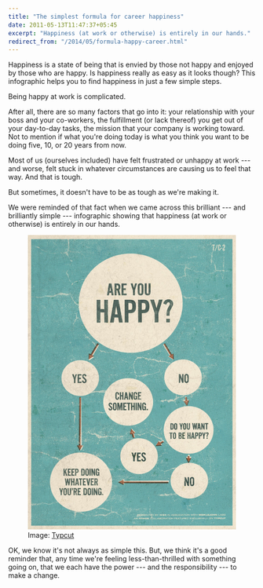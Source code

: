 ```yaml
---
title: "The simplest formula for career happiness"
date: 2011-05-13T11:47:37+05:45
excerpt: "Happiness (at work or otherwise) is entirely in our hands."
redirect_from: "/2014/05/formula-happy-career.html"
---
```


<p class="lead">Happiness is a state of being that is envied by those not happy and enjoyed by those who are happy. Is happiness really as easy as it looks though? This infographic helps you to find happiness in just a few simple steps.</p>

Being happy at work is complicated.

After all, there are so many factors that go into it: your relationship with your boss and your co-workers, the fulfillment (or lack thereof) you get out of your day-to-day tasks, the mission that your company is working toward. Not to mention if what you're doing today is what you think you want to be doing five, 10, or 20 years from now.

Most of us (ourselves included) have felt frustrated or unhappy at work --- and worse, felt stuck in whatever circumstances are causing us to feel that way. And that is tough.

But sometimes, it doesn't have to be as tough as we're making it.

We were reminded of that fact when we came across this brilliant --- and brilliantly simple --- infographic showing that happiness (at work or otherwise) is entirely in our hands.

<figure>
  <a href="/uploads/2011/20110513-are-you-happy.jpg">
    <img src="/uploads/2011/20110513-are-you-happy.jpg" alt="Are you happy?">
  </a>
  <figcaption>Image: <a href="http://www.typcut.com/" rel="nofollow">Typcut</a></figcaption>
</figure>

OK, we know it's not always as simple this. But, we think it's a good reminder that, any time we're feeling less-than-thrilled with something going on, that we each have the power --- and the responsibility --- to make a change.
